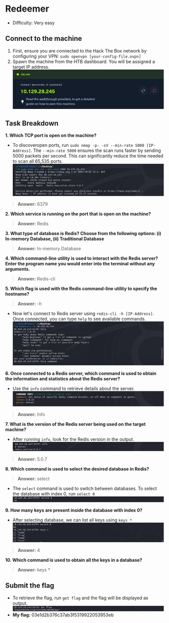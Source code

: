# Redeemer
- Difficulty: Very easy

## Connect to the machine
1. First, ensure you are connected to the Hack The Box network by configuring your VPN: `sudo openvpn [your-config-file.ovpn]`
2. Spawn the machine from the HTB dashboard. You will be assigned a target IP address.  
![ip-address](img/ip-address.png)

## Task Breakdown
**1. Which TCP port is open on the machine?**
- To discoveropen ports, run `sudo nmap -p- -sV --min-rate 5000 [IP-Address]`. The `--min-rate 5000` ensures the scan runs faster by sending 5000 packets per second. This can significantly reduce the time needed to scan all 65,535 ports.
![nmap](img/nmap.png)
>**Answer:** 6379

**2. Which service is running on the port that is open on the machine?**
>**Answer:** Redis

**3. What type of database is Redis? Choose from the following options: (i) In-memory Database, (ii) Traditional Database**
>**Answer:** In-memory Database

**4. Which command-line utility is used to interact with the Redis server? Enter the program name you would enter into the terminal without any arguments.**
>**Answer:** Redis-cli

**5. Which flag is used with the Redis command-line utility to specify the hostname?**
>**Answer:** -h
- Now let's connect to Redis server using `redis-cli -h [IP-Address]`. Once connected, you can type `help` to see available commands.
![redis](img/redis.png)


**6. Once connected to a Redis server, which command is used to obtain the information and statistics about the Redis server?**
- Use the `info` command to retrieve details about the server.
![info](img/info.png)
>**Answer:** Info

**7. What is the version of the Redis server being used on the target machine?**
- After running `info`, look for the Redis version in the output.
![version](img/version.png)
>**Answer:** 5.0.7

**8. Which command is used to select the desired database in Redis?**
>**Answer:** select
- The `select` command is used to switch between databases. To select the database with index 0, run `select 0`
![select](img/select.png)

**9. How many keys are present inside the database with index 0?**
- After selecting database, we can list all keys using `keys *`
![keys](img/keys.png)
>**Answer:** 4

**10. Which command is used to obtain all the keys in a database?**
>**Answer:** keys *

## Submit the flag
- To retrieve the flag, run `get flag` and the flag will be displayed as output.
![flag](img/flag.png)
- **My flag:** 03e1d2b376c37ab3f5319922053953eb

